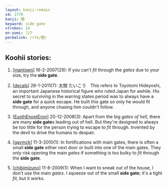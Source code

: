 ```yaml
---
layout: kanji-remain
v4: 2776
kanji: 閤
keyword: side gate
strokes: 14
on-yomi: コウ
permalink: /rtk/閤/
---
```


## Koohii stories: 

1) [<a href="http://kanji.koohii.com/profile/mantixen">mantixen</a>] 16-2-2007(29): If you can&#039;t <em>fit</em> through the <em>gates</em> due to your size, try the<strong> side gate</strong>.

2) [<a href="http://kanji.koohii.com/profile/decals">decals</a>] 28-1-2011(7): 太閤 たいこう　This refers to Toyotomi Hideyoshi, an important Japanese historical figure who ruled Japan for awhile. His secret to surviving in the warring states period was to always have a<strong> side gate</strong> for a quick escape. He built this gate so only he would fit through, and anyone chasing him couldn&#039;t follow.

3) [<a href="http://kanji.koohii.com/profile/EusthEnoptEron">EusthEnoptEron</a>] 20-12-2008(3): Apart from the big <em>gates of hell</em>, there are many<strong> side gate</strong>s leading out of hell. But they&#039;re designed to always be too little for the person trying to escape to <em>fit</em> through. Invented by the devil to drive the humans to despair.

4) [<a href="http://kanji.koohii.com/profile/gavmck">gavmck</a>] 11-3-2010(1): In fortifications with main gates, there is often a small<strong> side gate</strong> either next door or built into one of the main gates. They only risk opening the main <em>gates</em> if something is too bulky to <em>fit</em> through the<strong> side gate</strong>.

5) [<a href="http://kanji.koohii.com/profile/chibimizuno">chibimizuno</a>] 11-8-2009(1): When I want to sneak out of the house, I don&#039;t use the main <em>gates</em>. I squeeze out of the small<strong> side gate</strong>; it&#039;s a tight <em>fit</em>, but it works.


